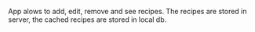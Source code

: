 App alows to add, edit, remove and see recipes. The recipes are stored in server, the cached recipes are stored in local db.
